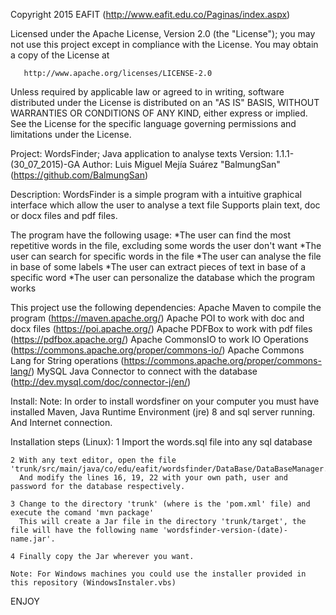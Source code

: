 ﻿   Copyright 2015 EAFIT (http://www.eafit.edu.co/Paginas/index.aspx)

   Licensed under the Apache License, Version 2.0 (the "License");
   you may not use this project except in compliance with the License.
   You may obtain a copy of the License at

       http://www.apache.org/licenses/LICENSE-2.0

   Unless required by applicable law or agreed to in writing, software
   distributed under the License is distributed on an "AS IS" BASIS,
   WITHOUT WARRANTIES OR CONDITIONS OF ANY KIND, either express or implied.
   See the License for the specific language governing permissions and
   limitations under the License.

Project: WordsFinder; Java application to analyse texts
Version: 1.1.1-(30_07_2015)-GA
Author: Luis Miguel Mejía Suárez "BalmungSan" (https://github.com/BalmungSan)

Description:
   WordsFinder is a simple program with a intuitive graphical interface which allow the user to analyse a text file
   Supports plain text, doc or docx files and pdf files.

   The program have the following usage:
    *The user can find the most repetitive words in the file, excluding some words the user don't want
    *The user can search for specific words in the file
    *The user can analyse the file in base of some labels
	*The user can extract pieces of text in base of a specific word
    *The user can personalize the database which the program works

   This project use the following dependencies:
    Apache Maven to compile the program (https://maven.apache.org/)
    Apache POI to work with doc and docx files (https://poi.apache.org/)
    Apache PDFBox to work with pdf files (https://pdfbox.apache.org/)
    Apache CommonsIO to work IO Operations (https://commons.apache.org/proper/commons-io/)
    Apache Commons Lang for String operations (https://commons.apache.org/proper/commons-lang/)
    MySQL Java Connector to connect with the database (http://dev.mysql.com/doc/connector-j/en/)

Install:
   Note:
    In order to install wordsfiner on your computer you must have installed Maven, Java Runtime Environment (jre) 8 and sql server running.
    And Internet connection.

   Installation steps (Linux):
    1 Import the words.sql file into any sql database

    2 With any text editor, open the file 'trunk/src/main/java/co/edu/eafit/wordsfinder/DataBase/DataBaseManager.java'
      And modify the lines 16, 19, 22 with your own path, user and password for the database respectively. 

    3 Change to the directory 'trunk' (where is the 'pom.xml' file) and execute the comand 'mvn package'
      This will create a Jar file in the directory 'trunk/target', the file will have the following name 'wordsfinder-version-(date)-name.jar'.

    4 Finally copy the Jar wherever you want. 
	
	Note: For Windows machines you could use the installer provided in this repository (WindowsInstaler.vbs)

   ENJOY